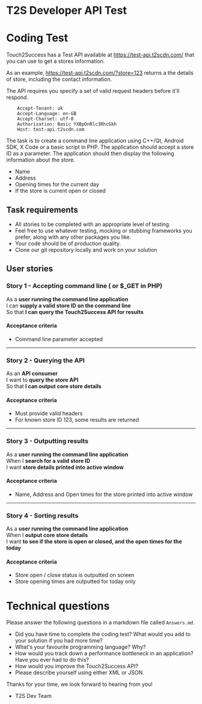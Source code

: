 T2S Developer API Test
==================================

# Coding Test

Touch2Success has a Test API available at https://test-api.t2scdn.com/ that you can use to get a stores information.

As an example, https://test-api.t2scdn.com/?store=123 returns a the details of store, including the contact information.

The API requires you specify a set of valid request headers before it'll respond.

        Accept-Tenant: uk
        Accept-Language: en-GB
        Accept-Charset: utf-8
        Authorization: Basic YXBpOnRlc3RhcGkh
        Host: test-api.t2scdn.com

The task is to create a command line application using C++/Qt, Android SDK, X Code or a basic script in PHP. The application should accept a store ID as a parameter. The application should then display the following information about the store.

* Name
* Address
* Opening times for the current day
* If the store is current open or closed


## Task requirements

- All stories to be completed with an appropriate level of testing.
- Feel free to use whatever testing, mocking or stubbing frameworks you prefer, along with any other packages you like.
- Your code should be of production quality.
- Clone our git repository locally and work on your solution


## User stories

### Story 1 - Accepting command line ( or $_GET in PHP)

As a **user running the command line application**<br />
I can **supply a valid store ID on the command line**<br />
So that **I can query the Touch2Success API for results**

#### Acceptance criteria

* Command line parameter accepted

---

### Story 2 - Querying the API

As an **API consumer**<br />
I want to **query the store API**<br />
So that **I can output core store details**

#### Acceptance criteria

* Must provide valid headers
* For known store ID 123, some results are returned

---

### Story 3 - Outputting results

As a **user running the command line application**<br />
When I **search for a valid store ID**<br />
I want **store details printed into active window**

#### Acceptance criteria

* Name, Address and Open times for the store printed into active window

---

### Story 4 - Sorting results

As a **user running the command line application**<br />
When I **output core store details**<br />
I want **to see if the store is open or closed, and the open times for the today**

#### Acceptance criteria

* Store open / close status is outputted on screen
* Store opening times are outputted for today only

# Technical questions

Please answer the following questions in a markdown file called `Answers.md`.

* Did you have time to complete the coding test? What would you add to your solution if you had more time?
* What's your favourite programming language? Why?
* How would you track down a performance bottleneck in an application? Have you ever had to do this?
* How would you improve the Touch2Success API?
* Please describe yourself using either XML or JSON.


Thanks for your time, we look forward to hearing from you!
- T2S Dev Team